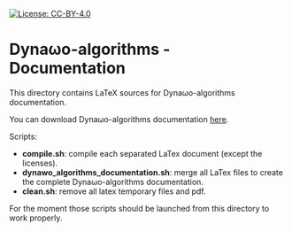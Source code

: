 <!--
    Except where otherwise noted, content in this documentation is Copyright (c)
    2022, RTE (http://www.rte-france.com) and licensed under a
    CC-BY-4.0 (https://creativecommons.org/licenses/by/4.0/)
    license. All rights reserved.
-->
[![License: CC-BY-4.0](https://img.shields.io/badge/License-CC%20BY%204.0-lightgrey.svg)](https://creativecommons.org/licenses/by/4.0/)

# Dyna&omega;o-algorithms - Documentation

This directory contains LaTeX sources for Dyna&omega;o-algorithms documentation.

You can download Dyna&omega;o-algorithms documentation [here](https://github.com/dynawo/dynawo-algorithms/releases/download/v1.3.0/DynawoDocumentation.pdf).

Scripts:
* **compile.sh**: compile each separated LaTex document (except the licenses).
* **dynawo_algorithms_documentation.sh**: merge all LaTex files to create the complete Dyna&omega;o-algorithms documentation.
* **clean.sh**: remove all latex temporary files and pdf.

For the moment those scripts should be launched from this directory to work properly.
